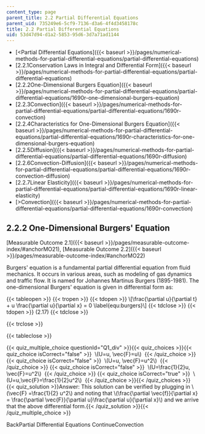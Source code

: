 ```yaml
---
content_type: page
parent_title: 2.2 Partial Differential Equations
parent_uid: 735249e6-5cf9-7136-d3a6-4f4d3458178c
title: 2.2 Partial Differential Equations
uid: 53d47d94-d1a2-5853-95d6-3d7a71ad1144
---
```


*   [\<Partial Differential Equations]({{< baseurl >}}/pages/numerical-methods-for-partial-differential-equations/partial-differential-equations)
*   [2.2.1Conservation Laws in Integral and Differential Form]({{< baseurl >}}/pages/numerical-methods-for-partial-differential-equations/partial-differential-equations)
*   [2.2.2One-Dimensional Burgers Equation]({{< baseurl >}}/pages/numerical-methods-for-partial-differential-equations/partial-differential-equations/1690r-one-dimensional-burgers-equation)
*   [2.2.3Convection]({{< baseurl >}}/pages/numerical-methods-for-partial-differential-equations/partial-differential-equations/1690r-convection)
*   [2.2.4Characteristics for One-Dimensional Burgers Equation]({{< baseurl >}}/pages/numerical-methods-for-partial-differential-equations/partial-differential-equations/1690r-characteristics-for-one-dimensional-burgers-equation)
*   [2.2.5Diffusion]({{< baseurl >}}/pages/numerical-methods-for-partial-differential-equations/partial-differential-equations/1690r-diffusion)
*   [2.2.6Convection-Diffusion]({{< baseurl >}}/pages/numerical-methods-for-partial-differential-equations/partial-differential-equations/1690r-convection-diffusion)
*   [2.2.7Linear Elasticity]({{< baseurl >}}/pages/numerical-methods-for-partial-differential-equations/partial-differential-equations/1690r-linear-elasticity)
*   [\>Convection]({{< baseurl >}}/pages/numerical-methods-for-partial-differential-equations/partial-differential-equations/1690r-convection)

2.2.2 One-Dimensional Burgers' Equation
---------------------------------------

[Measurable Outcome 2.1]({{< baseurl >}}/pages/measurable-outcome-index/#anchorMO21), [Measurable Outcome 2.2]({{< baseurl >}}/pages/measurable-outcome-index/#anchorMO22) 

Burgers' equation is a fundamental partial differential equation from fluid mechanics. It occurs in various areas, such as modeling of gas dynamics and traffic flow. It is named for Johannes Martinus Burgers (1895-1981). The one-dimensional Burgers' equation is given in differential form as:

{{< tableopen >}}
{{< tropen >}}
{{< tdopen >}}
\\\[\\frac{\\partial u}{\\partial t} + u \\frac{\\partial u}{\\partial x} = 0 \\label{equ:burgers}\\\]
{{< tdclose >}}
{{< tdopen >}}
(2.17)
{{< tdclose >}}

{{< trclose >}}

{{< tableclose >}}

{{< quiz_multiple_choice questionId="Q1_div" >}}{{< quiz_choices >}}{{< quiz_choice isCorrect="false" >}}&nbsp; \\(U=u, \\vec{F}=u\\) &nbsp;{{< /quiz_choice >}}
{{< quiz_choice isCorrect="false" >}}&nbsp; \\(U=u, \\vec{F}=u^2\\) &nbsp;{{< /quiz_choice >}}
{{< quiz_choice isCorrect="false" >}}&nbsp; \\(U=\\frac{1}{2}u, \\vec{F}=u^2\\) &nbsp;{{< /quiz_choice >}}
{{< quiz_choice isCorrect="true" >}}&nbsp; \\(U=u,\\vec{F}=\\frac{1}{2}u^2\\) &nbsp;{{< /quiz_choice >}}{{< /quiz_choices >}}
{{< quiz_solution >}}Answer: This solution can be verified by plugging in \\(\\vec{F} =\\frac{1}{2} u^2\\) and noting that \\(\\frac{\\partial \\vec{f}}{\\partial x} = \\frac{\\partial \\vec{F}}{\\partial u}\\frac{\\partial u}{\\partial x}\\) and we arrive that the above differential form.{{< /quiz_solution >}}{{< /quiz_multiple_choice >}}

BackPartial Differential Equations ContinueConvection